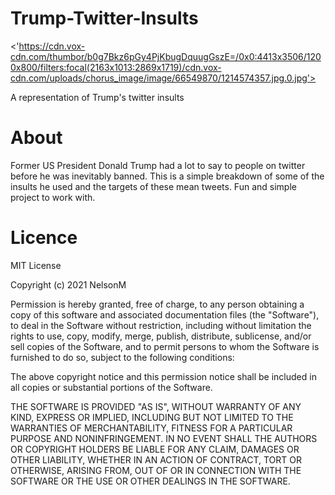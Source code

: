 # Trump-Twitter-Insults
<'https://cdn.vox-cdn.com/thumbor/b0g7Bkz6pGy4PjKbugDquugGszE=/0x0:4413x3506/1200x800/filters:focal(2163x1013:2869x1719)/cdn.vox-cdn.com/uploads/chorus_image/image/66549870/1214574357.jpg.0.jpg'>

A representation of Trump's twitter insults

# About

Former US President Donald Trump had a lot to say to people on twitter before 
he was inevitably banned. This is a simple breakdown of some of the insults he used 
and the targets of these mean tweets. Fun and simple project to work with.

# Licence

MIT License

Copyright (c) 2021 NelsonM

Permission is hereby granted, free of charge, to any person obtaining a copy
of this software and associated documentation files (the "Software"), to deal
in the Software without restriction, including without limitation the rights
to use, copy, modify, merge, publish, distribute, sublicense, and/or sell
copies of the Software, and to permit persons to whom the Software is
furnished to do so, subject to the following conditions:

The above copyright notice and this permission notice shall be included in all
copies or substantial portions of the Software.

THE SOFTWARE IS PROVIDED "AS IS", WITHOUT WARRANTY OF ANY KIND, EXPRESS OR
IMPLIED, INCLUDING BUT NOT LIMITED TO THE WARRANTIES OF MERCHANTABILITY,
FITNESS FOR A PARTICULAR PURPOSE AND NONINFRINGEMENT. IN NO EVENT SHALL THE
AUTHORS OR COPYRIGHT HOLDERS BE LIABLE FOR ANY CLAIM, DAMAGES OR OTHER
LIABILITY, WHETHER IN AN ACTION OF CONTRACT, TORT OR OTHERWISE, ARISING FROM,
OUT OF OR IN CONNECTION WITH THE SOFTWARE OR THE USE OR OTHER DEALINGS IN THE
SOFTWARE.
